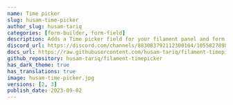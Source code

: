 ```yaml
---
name: Time picker
slug: husam-time-picker
author_slug: husam-tariq
categories: [form-builder, form-field]
description: Adds a Time picker field for your filament panel and form builder.
discord_url: https://discord.com/channels/883083792112300104/1055827898927427616
docs_url: https://raw.githubusercontent.com/husam-tariq/filament-timepicker/3.0.0/README.md
github_repository: husam-tariq/filament-timepicker
has_dark_theme: true
has_translations: true
image: husam-time-picker.jpg
versions: [2, 3]
publish_date: 2023-09-02
---
```


